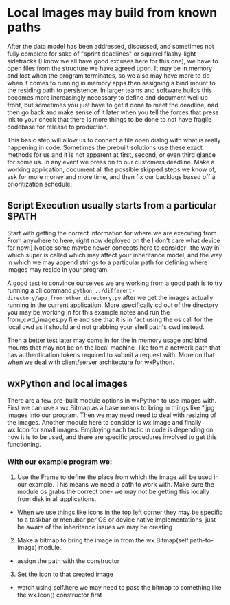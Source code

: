 # Local Images may build from known paths

After the data model has been addressed, discussed, and sometimes not fully complete for sake of "sprint deadlines" or squirrel flashy-light sidetracks (I know we all have good excuses here for this one), we have to open files from the structure we have agreed upon. It may be in memory and lost when the program terminates, so we also may have more to do when it comes to running in memory apps then assigning a bind mount to the residing path to persistence. In larger teams and software builds this becomes more increasingly necessary to define and document well up front, but sometimes you just have to get it done to meet the deadline, nad then go back and make sense of it later when you tell the forces that press ink to your check that there is more things to be done to not have fragile codebase for release to production.

This basic step will allow us to connect a file open dialog with what is really happening in code. Sometimes the prebuilt solutions use these exact methods for us and it is not apparent at first, second, or even third glance for some us. In any event we press on to our customers deadline. Make a working application, document all the possible skipped steps we know of, ask for more money and more time, and then fix our backlogs based off a prioritization schedule.

## Script Execution usually starts from a particular $PATH 

Start with getting the correct information for where we are executing from. From anywhere to here, right now deployed on the I don't care what device for now:) Notice some maybe newer concepts here to consider- the way in which super is called which may affect your inheritance model, and the way in which we may append strings to a particular path for defining where images may reside in your program.

A good test to convince ourselves we are working from a good path is to try running a cli command `python ../different-directory/app_from_other_directory.py` after we get the images actually running in the current application. More specifically cd out of the directory you may be working in for this example notes and run the from_cwd_images.py file and see that it is in fact using the os call for the local cwd as it should and not grabbing your shell path's cwd instead.

Then a better test later may come in for the in memory usage and bind mounts that may not be on the local machine- like from a network path that has authentication tokens required to submit a request with. More on that when we deal with client/server architecture for wxPython.

## wxPython and local images

There are a few pre-built module options in wxPython to use images with. First we can use a wx.Bitmap as a base means to bring in things like *.jpg images into our program. Then we may need need to deal with resizing of the images. Another module here to consider is wx.Image and finally wx.Icon for small images. Employing each tactic in code is depending on how it is to be used, and there are specific procedures involved to get this functioning. 

### With our example program we:

1. Use the Frame to define the place from which the image will be used in our example. This means we need a path to work with. Make sure the module os grabs the correct one- we may not be getting this locally from disk in all applications.
  * When we use things like icons in the top left corner they may be specific to a taskbar or menubar per OS or device native implementations, just be aware of the inheritance issues we may be creating
2. Make a bitmap to bring the image in from the wx.Bitmap(self.path-to-image) module.
  * assign the path with the constructor
3. Set the icon to that created image
  * watch using self.here we may need to pass the bitmap to something like the wx.Icon() constructor first